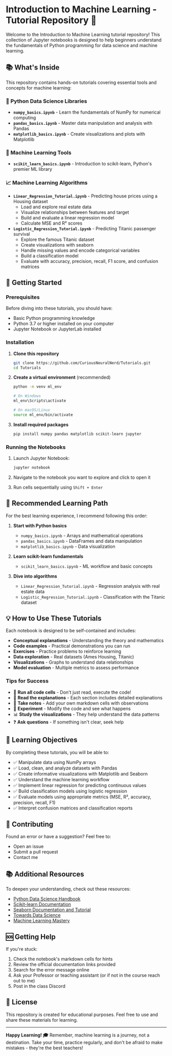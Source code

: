 # Introduction to Machine Learning - Tutorial Repository 🤖

Welcome to the Introduction to Machine Learning tutorial repository! This collection of Jupyter notebooks is designed to help beginners understand the fundamentals of Python programming for data science and machine learning.

## 📚 What's Inside

This repository contains hands-on tutorials covering essential tools and concepts for machine learning:

### 🐍 Python Data Science Libraries
- **`numpy_basics.ipynb`** - Learn the fundamentals of NumPy for numerical computing
- **`pandas_basics.ipynb`** - Master data manipulation and analysis with Pandas
- **`matplotlib_basics.ipynb`** - Create visualizations and plots with Matplotlib

### 🔧 Machine Learning Tools
- **`scikit_learn_basics.ipynb`** - Introduction to scikit-learn, Python's premier ML library

### 📈 Machine Learning Algorithms
- **`Linear_Regression_Tutorial.ipynb`** - Predicting house prices using a Housing dataset
   - Load and explore real estate data
   - Visualize relationships between features and target
   - Build and evaluate a linear regression model
   - Calculate MSE and R² scores
- **`Logistic_Regression_Tutorial.ipynb`** - Predicting Titanic passenger survival
   - Explore the famous Titanic dataset
   - Create visualizations with seaborn
   - Handle missing values and encode categorical variables
   - Build a classification model
   - Evaluate with accuracy, precision, recall, F1 score, and confusion matrices

## 🚀 Getting Started

### Prerequisites
Before diving into these tutorials, you should have:
- Basic Python programming knowledge
- Python 3.7 or higher installed on your computer
- Jupyter Notebook or JupyterLab installed

### Installation

1. **Clone this repository**
   ```bash
   git clone https://github.com/CuriousNeuralNerd/Tutorials.git
   cd Tutorials
   ```

2. **Create a virtual environment** (recommended)
   ```bash
   python -m venv ml_env
   
   # On Windows
   ml_env\Scripts\activate
   
   # On macOS/Linux
   source ml_env/bin/activate
   ```

3. **Install required packages**
   ```bash
   pip install numpy pandas matplotlib scikit-learn jupyter
   ```

### Running the Notebooks

1. Launch Jupyter Notebook:
   ```bash
   jupyter notebook
   ```

2. Navigate to the notebook you want to explore and click to open it

3. Run cells sequentially using `Shift + Enter`

## 📖 Recommended Learning Path

For the best learning experience, I recommend following this order:

1. **Start with Python basics**
   - `numpy_basics.ipynb` - Arrays and mathematical operations
   - `pandas_basics.ipynb` - DataFrames and data manipulation
   - `matplotlib_basics.ipynb` - Data visualization

2. **Learn scikit-learn fundamentals**
   - `scikit_learn_basics.ipynb` - ML workflow and basic concepts

3. **Dive into algorithms**
   - `Linear_Regression_Tutorial.ipynb` - Regression analysis with real estate data
   - `Logistic_Regression_Tutorial.ipynb` - Classification with the Titanic dataset

## 💡 How to Use These Tutorials

Each notebook is designed to be self-contained and includes:
- **Conceptual explanations** - Understanding the theory and mathematics
- **Code examples** - Practical demonstrations you can run
- **Exercises** - Practice problems to reinforce learning
- **Data exploration** - Real datasets (Ames Housing, Titanic)
- **Visualizations** - Graphs to understand data relationships
- **Model evaluation** - Multiple metrics to assess performance

### Tips for Success
- 🔄 **Run all code cells** - Don't just read, execute the code!
- 📝 **Read the explanations** - Each section includes detailed explanations
- 📝 **Take notes** - Add your own markdown cells with observations
- 🧪 **Experiment** - Modify the code and see what happens
- 📊 **Study the visualizations** - They help understand the data patterns
- ❓ **Ask questions** - If something isn't clear, seek help

## 🎯 Learning Objectives

By completing these tutorials, you will be able to:
- ✅ Manipulate data using NumPy arrays
- ✅ Load, clean, and analyze datasets with Pandas
- ✅ Create informative visualizations with Matplotlib and Seaborn
- ✅ Understand the machine learning workflow
- ✅ Implement linear regression for predicting continuous values
- ✅ Build classification models using logistic regression
- ✅ Evaluate models using appropriate metrics (MSE, R², accuracy, precision, recall, F1)
- ✅ Interpret confusion matrices and classification reports

## 🤝 Contributing

Found an error or have a suggestion? Feel free to:
- Open an issue
- Submit a pull request
- Contact me

## 📚 Additional Resources

To deepen your understanding, check out these resources:
- [Python Data Science Handbook](https://jakevdp.github.io/PythonDataScienceHandbook/)
- [Scikit-learn Documentation](https://scikit-learn.org/stable/)
- [Seaborn Documentation and Tutorial](https://seaborn.pydata.org/tutorial.html)
- [Towards Data Science](https://towardsdatascience.com/)
- [Machine Learning Mastery](https://machinelearningmastery.com/)

## 🆘 Getting Help

If you're stuck:
1. Check the notebook's markdown cells for hints
2. Review the official documentation links provided
3. Search for the error message online
4. Ask your Professor or teaching assistant (or if not in the course reach out to me)
5. Post in the class Discord

## 📜 License

This repository is created for educational purposes. Feel free to use and share these materials for learning.

---

**Happy Learning! 🎓** Remember, machine learning is a journey, not a destination. Take your time, practice regularly, and don't be afraid to make mistakes - they're the best teachers!
